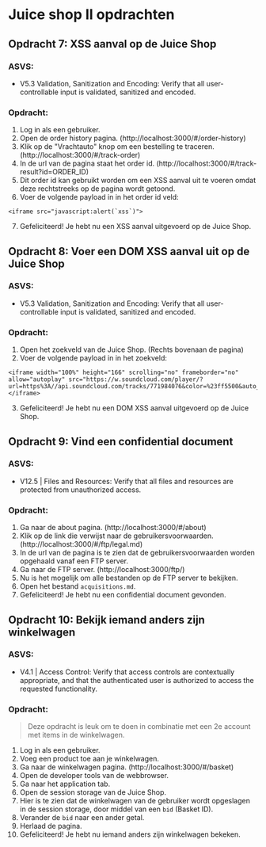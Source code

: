 # Juice shop II opdrachten

## Opdracht 7: XSS aanval op de Juice Shop

### ASVS:

- V5.3 Validation, Sanitization and Encoding: Verify that all user-controllable input is validated, sanitized and encoded.

### Opdracht:

1. Log in als een gebruiker.
2. Open de order history pagina. (http://localhost:3000/#/order-history)
3. Klik op de "Vrachtauto" knop om een bestelling te traceren. (http://localhost:3000/#/track-order)
4. In de url van de pagina staat het order id. (http://localhost:3000/#/track-result?id=ORDER_ID)
5. Dit order id kan gebruikt worden om een XSS aanval uit te voeren omdat deze rechtstreeks op de pagina wordt getoond.
6. Voer de volgende payload in in het order id veld:

```
<iframe src="javascript:alert(`xss`)">
```

7. Gefeliciteerd! Je hebt nu een XSS aanval uitgevoerd op de Juice Shop.

## Opdracht 8: Voer een DOM XSS aanval uit op de Juice Shop

### ASVS:

- V5.3 Validation, Sanitization and Encoding: Verify that all user-controllable input is validated, sanitized and encoded.

### Opdracht:

1. Open het zoekveld van de Juice Shop. (Rechts bovenaan de pagina)
2. Voer de volgende payload in in het zoekveld:

```
<iframe width="100%" height="166" scrolling="no" frameborder="no" allow="autoplay" src="https://w.soundcloud.com/player/?url=https%3A//api.soundcloud.com/tracks/771984076&color=%23ff5500&auto_play=true&hide_related=false&show_comments=true&show_user=true&show_reposts=false&show_teaser=true"></iframe>
```

3. Gefeliciteerd! Je hebt nu een DOM XSS aanval uitgevoerd op de Juice Shop.

## Opdracht 9: Vind een confidential document

### ASVS:

- V12.5 | Files and Resources: Verify that all files and resources are protected from unauthorized access.

### Opdracht:

1. Ga naar de about pagina. (http://localhost:3000/#/about)
2. Klik op de link die verwijst naar de gebruikersvoorwaarden. (http://localhost:3000/#/ftp/legal.md)
3. In de url van de pagina is te zien dat de gebruikersvoorwaarden worden opgehaald vanaf een FTP server.
4. Ga naar de FTP server. (http://localhost:3000/ftp/)
5. Nu is het mogelijk om alle bestanden op de FTP server te bekijken.
6. Open het bestand `acquisitions.md`.
7. Gefeliciteerd! Je hebt nu een confidential document gevonden.

## Opdracht 10: Bekijk iemand anders zijn winkelwagen

### ASVS:

- V4.1 | Access Control: Verify that access controls are contextually appropriate, and that the authenticated user is authorized to access the requested functionality.

### Opdracht:

> Deze opdracht is leuk om te doen in combinatie met een 2e account met items in de winkelwagen.

1. Log in als een gebruiker.
2. Voeg een product toe aan je winkelwagen.
3. Ga naar de winkelwagen pagina. (http://localhost:3000/#/basket)
4. Open de developer tools van de webbrowser.
5. Ga naar het application tab.
6. Open de session storage van de Juice Shop.
7. Hier is te zien dat de winkelwagen van de gebruiker wordt opgeslagen in de session storage, door middel van een `bid` (Basket ID).
8. Verander de `bid` naar een ander getal.
9. Herlaad de pagina.
10. Gefeliciteerd! Je hebt nu iemand anders zijn winkelwagen bekeken.
